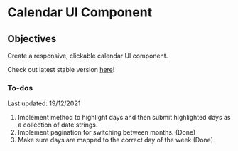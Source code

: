 # Calendar UI Component

## Objectives
Create a responsive, clickable calendar UI component.

Check out latest stable version [here](https://dchua-ch.github.io/calendar-ui-component/)!
### To-dos 
Last updated: 19/12/2021
1. Implement method to highlight days and then submit highlighted days as a collection of date strings.
2. Implement pagination for switching between months. (Done)
3. Make sure days are mapped to the correct day of the week (Done)



